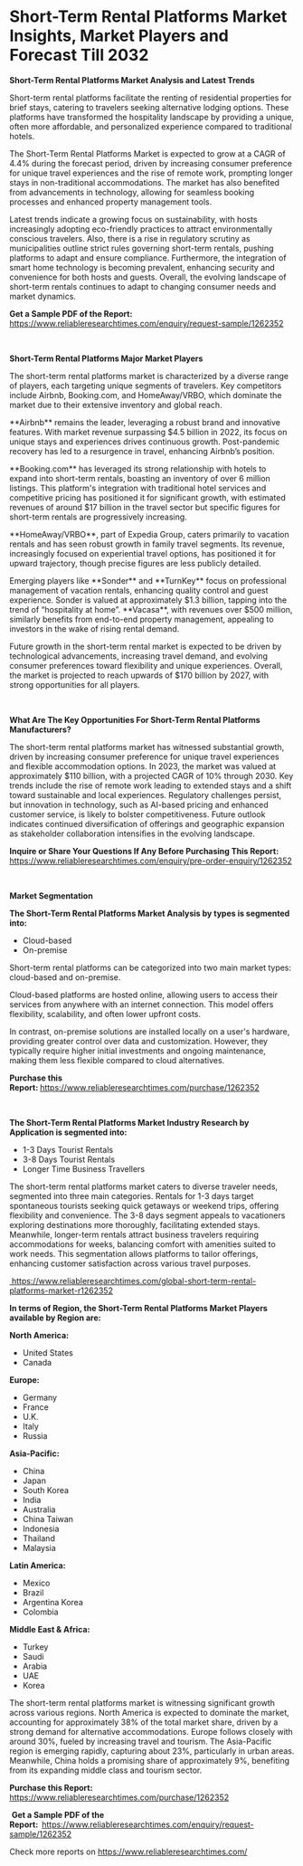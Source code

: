 <p><h1>Short-Term Rental Platforms Market Insights, Market Players and Forecast Till 2032</h1></p><p><strong>Short-Term Rental Platforms Market Analysis and Latest Trends</strong></p>
<p><p>Short-term rental platforms facilitate the renting of residential properties for brief stays, catering to travelers seeking alternative lodging options. These platforms have transformed the hospitality landscape by providing a unique, often more affordable, and personalized experience compared to traditional hotels. </p><p>The Short-Term Rental Platforms Market is expected to grow at a CAGR of 4.4% during the forecast period, driven by increasing consumer preference for unique travel experiences and the rise of remote work, prompting longer stays in non-traditional accommodations. The market has also benefited from advancements in technology, allowing for seamless booking processes and enhanced property management tools. </p><p>Latest trends indicate a growing focus on sustainability, with hosts increasingly adopting eco-friendly practices to attract environmentally conscious travelers. Also, there is a rise in regulatory scrutiny as municipalities outline strict rules governing short-term rentals, pushing platforms to adapt and ensure compliance. Furthermore, the integration of smart home technology is becoming prevalent, enhancing security and convenience for both hosts and guests. Overall, the evolving landscape of short-term rentals continues to adapt to changing consumer needs and market dynamics.</p></p>
<p><strong>Get a Sample PDF of the Report:&nbsp;</strong> <a href="https://www.reliableresearchtimes.com/enquiry/request-sample/1262352?utm_campaign=2642&utm_medium=2&utm_source=Github&utm_content=ia&utm_term=24032025&utm_id=short-term-rental-platforms">https://www.reliableresearchtimes.com/enquiry/request-sample/1262352</a></p>
<p>&nbsp;</p>
<p><strong>Short-Term Rental Platforms Major Market Players</strong></p>
<p><p>The short-term rental platforms market is characterized by a diverse range of players, each targeting unique segments of travelers. Key competitors include Airbnb, Booking.com, and HomeAway/VRBO, which dominate the market due to their extensive inventory and global reach.</p><p>**Airbnb** remains the leader, leveraging a robust brand and innovative features. With market revenue surpassing $4.5 billion in 2022, its focus on unique stays and experiences drives continuous growth. Post-pandemic recovery has led to a resurgence in travel, enhancing Airbnb’s position.</p><p>**Booking.com** has leveraged its strong relationship with hotels to expand into short-term rentals, boasting an inventory of over 6 million listings. This platform's integration with traditional hotel services and competitive pricing has positioned it for significant growth, with estimated revenues of around $17 billion in the travel sector but specific figures for short-term rentals are progressively increasing.</p><p>**HomeAway/VRBO**, part of Expedia Group, caters primarily to vacation rentals and has seen robust growth in family travel segments. Its revenue, increasingly focused on experiential travel options, has positioned it for upward trajectory, though precise figures are less publicly detailed.</p><p>Emerging players like **Sonder** and **TurnKey** focus on professional management of vacation rentals, enhancing quality control and guest experience. Sonder is valued at approximately $1.3 billion, tapping into the trend of “hospitality at home”. **Vacasa**, with revenues over $500 million, similarly benefits from end-to-end property management, appealing to investors in the wake of rising rental demand.</p><p>Future growth in the short-term rental market is expected to be driven by technological advancements, increasing travel demand, and evolving consumer preferences toward flexibility and unique experiences. Overall, the market is projected to reach upwards of $170 billion by 2027, with strong opportunities for all players.</p></p>
<p>&nbsp;</p>
<p><strong>What Are The Key Opportunities For Short-Term Rental Platforms Manufacturers?</strong></p>
<p><p>The short-term rental platforms market has witnessed substantial growth, driven by increasing consumer preference for unique travel experiences and flexible accommodation options. In 2023, the market was valued at approximately $110 billion, with a projected CAGR of 10% through 2030. Key trends include the rise of remote work leading to extended stays and a shift toward sustainable and local experiences. Regulatory challenges persist, but innovation in technology, such as AI-based pricing and enhanced customer service, is likely to bolster competitiveness. Future outlook indicates continued diversification of offerings and geographic expansion as stakeholder collaboration intensifies in the evolving landscape.</p></p>
<p><strong>Inquire or Share Your Questions If Any Before Purchasing This Report:</strong> <a href="https://www.reliableresearchtimes.com/enquiry/pre-order-enquiry/1262352?utm_campaign=2642&utm_medium=2&utm_source=Github&utm_content=ia&utm_term=24032025&utm_id=short-term-rental-platforms">https://www.reliableresearchtimes.com/enquiry/pre-order-enquiry/1262352</a></p>
<p>&nbsp;</p>
<p><strong>Market Segmentation</strong></p>
<p><strong>The Short-Term Rental Platforms Market Analysis by types is segmented into:</strong></p>
<p><ul><li>Cloud-based</li><li>On-premise</li></ul></p>
<p><p>Short-term rental platforms can be categorized into two main market types: cloud-based and on-premise. </p><p>Cloud-based platforms are hosted online, allowing users to access their services from anywhere with an internet connection. This model offers flexibility, scalability, and often lower upfront costs. </p><p>In contrast, on-premise solutions are installed locally on a user's hardware, providing greater control over data and customization. However, they typically require higher initial investments and ongoing maintenance, making them less flexible compared to cloud alternatives.</p></p>
<p><strong>Purchase this Report:&nbsp;</strong><a href="https://www.reliableresearchtimes.com/purchase/1262352?utm_campaign=2642&utm_medium=2&utm_source=Github&utm_content=ia&utm_term=24032025&utm_id=short-term-rental-platforms">https://www.reliableresearchtimes.com/purchase/1262352</a></p>
<p>&nbsp;</p>
<p><strong>The Short-Term Rental Platforms Market Industry Research by Application is segmented into:</strong></p>
<p><ul><li>1-3 Days Tourist Rentals</li><li>3-8 Days Tourist Rentals</li><li>Longer Time Business Travellers</li></ul></p>
<p><p>The short-term rental platforms market caters to diverse traveler needs, segmented into three main categories. Rentals for 1-3 days target spontaneous tourists seeking quick getaways or weekend trips, offering flexibility and convenience. The 3-8 days segment appeals to vacationers exploring destinations more thoroughly, facilitating extended stays. Meanwhile, longer-term rentals attract business travelers requiring accommodations for weeks, balancing comfort with amenities suited to work needs. This segmentation allows platforms to tailor offerings, enhancing customer satisfaction across various travel purposes.</p></p>
<p><a href="https://www.reliableresearchtimes.com/global-short-term-rental-platforms-market-r1262352?utm_campaign=2642&utm_medium=2&utm_source=Github&utm_content=ia&utm_term=24032025&utm_id=short-term-rental-platforms">&nbsp;https://www.reliableresearchtimes.com/global-short-term-rental-platforms-market-r1262352</a></p>
<p><strong>In terms of Region, the Short-Term Rental Platforms Market Players available by Region are:</strong></p>
<p>
    <p> <strong> North America: </strong>
        <ul>
            <li>United States</li>
            <li>Canada</li>
        </ul>
        </p> 
    <p> <strong> Europe: </strong>
        <ul>
            <li>Germany</li>
            <li>France</li>
            <li>U.K.</li>
            <li>Italy</li>
            <li>Russia</li>
        </ul>
        </p> 
    <p> <strong> Asia-Pacific: </strong>
        <ul>
            <li>China</li>
            <li>Japan</li>
            <li>South Korea</li>
            <li>India</li>
            <li>Australia</li>
            <li>China Taiwan</li>
            <li>Indonesia</li>
            <li>Thailand</li>
            <li>Malaysia</li>
        </ul>
        </p> 
    <p> <strong> Latin America: </strong>
        <ul>
            <li>Mexico</li>
            <li>Brazil</li>
            <li>Argentina Korea</li>
            <li>Colombia</li>
        </ul>
        </p> 
    <p> <strong> Middle East & Africa: </strong>
        <ul>
            <li>Turkey</li>
            <li>Saudi</li>
            <li>Arabia</li>
            <li>UAE</li>
            <li>Korea</li>
        </ul>
    </p>
    </p>
<p><p>The short-term rental platforms market is witnessing significant growth across various regions. North America is expected to dominate the market, accounting for approximately 38% of the total market share, driven by a strong demand for alternative accommodations. Europe follows closely with around 30%, fueled by increasing travel and tourism. The Asia-Pacific region is emerging rapidly, capturing about 23%, particularly in urban areas. Meanwhile, China holds a promising share of approximately 9%, benefiting from its expanding middle class and tourism sector.</p></p>
<p><strong>Purchase this Report: </strong><a href="https://www.reliableresearchtimes.com/purchase/1262352?utm_campaign=2642&utm_medium=2&utm_source=Github&utm_content=ia&utm_term=24032025&utm_id=short-term-rental-platforms">https://www.reliableresearchtimes.com/purchase/1262352</a></p>
<p>&nbsp;<strong>Get a Sample PDF of the Report:&nbsp;&nbsp;</strong><a href="https://www.reliableresearchtimes.com/enquiry/request-sample/1262352?utm_campaign=2642&utm_medium=2&utm_source=Github&utm_content=ia&utm_term=24032025&utm_id=short-term-rental-platforms">https://www.reliableresearchtimes.com/enquiry/request-sample/1262352</a></p>
<p><strong></strong></p>
<p>Check more reports on <a href="https://www.reliableresearchtimes.com/?utm_campaign=2642&utm_medium=2&utm_source=Github&utm_content=ia&utm_term=24032025&utm_id=short-term-rental-platforms">https://www.reliableresearchtimes.com/</a></p>